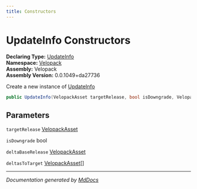 ```yaml
---
title: Constructors
---
```

<!--  
  <auto-generated>   
    The contents of this file were generated by a tool.  
    Changes to this file may be list if the file is regenerated  
  </auto-generated>   
-->

# UpdateInfo Constructors

**Declaring Type:** [UpdateInfo](../index.md)  
**Namespace:** [Velopack](../../index.md)  
**Assembly:** Velopack  
**Assembly Version:** 0.0.1049+da27736

Create a new instance of [UpdateInfo](../index.md)

```csharp
public UpdateInfo(VelopackAsset targetRelease, bool isDowngrade, VelopackAsset deltaBaseRelease = null, VelopackAsset[] deltasToTarget = null);
```

## Parameters

`targetRelease`  [VelopackAsset](../../VelopackAsset/index.md)

`isDowngrade`  bool

`deltaBaseRelease`  [VelopackAsset](../../VelopackAsset/index.md)

`deltasToTarget`  [VelopackAsset](../../VelopackAsset/index.md)\[\]

___

*Documentation generated by [MdDocs](https://github.com/ap0llo/mddocs)*
